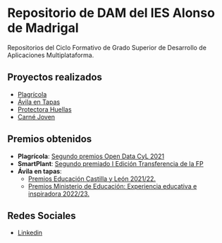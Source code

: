 # Repositorio de DAM del IES Alonso de Madrigal

Repositorios del Ciclo Formativo de Grado Superior de Desarrollo de Aplicaciones Multiplataforma.

## Proyectos realizados

- [Plagrícola](https://plagricola.sitehub.es)
- [Ávila en Tapas](https://avilaentapas.sitehub.es)
- [Protectora Huellas](https://protectorahuellas.sitehub.es)
- [Carné Joven](https://youthcard.sitehub.es)

## Premios obtenidos
- **Plagrícola**: [Segundo premios Open Data CyL 2021](https://datosabiertos.jcyl.es/web/es/concurso-datos-abiertos/premiados-v-concurso.html)
- **SmartPlant**: [Segundo premiado I Edición Transferencia de la FP](https://fpempresa.net/noticias/smartplant-propone-un-cambio-en-el-sistema-agroalimentario/)
- **Ávila en tapas**:
  - [Premios Educación Castilla y León 2021/22.](https://comunicacion.jcyl.es/web/jcyl/Comunicacion/es/Plantilla100Detalle/1284877983892/NotaPrensa/1285228858153/Comunicacion)
  - [Premios Ministerio de Educación: Experiencia educativa e inspiradora 2022/23.](https://www.educacionyfp.gob.es/servicios-al-ciudadano/catalogo/general/28/2895236/ficha/2895236-2022.html)

## Redes Sociales
- [Linkedin](https://www.linkedin.com/school/ies-alonso-de-madrigal)
